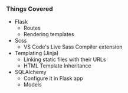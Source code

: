 ### Things Covered

- Flask
  - Routes
  - Rendering templates
- Scss
  - VS Code's Live Sass Compiler extension
- Templating (Jinja)
  - Linking static files with their URLs
  - HTML Template Inheritance
- SQLAlchemy
  - Configure it in Flask app
  - Models
